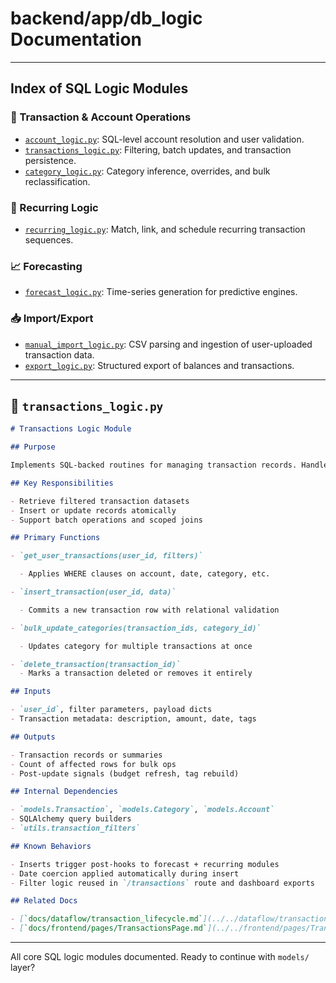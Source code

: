 # backend/app/db_logic Documentation

---

## Index of SQL Logic Modules

### 🧮 Transaction & Account Operations

- [`account_logic.py`](../../backend/app/db_logic/account_logic.py): SQL-level account resolution and user validation.
- [`transactions_logic.py`](../../backend/app/db_logic/transactions_logic.py): Filtering, batch updates, and transaction persistence.
- [`category_logic.py`](../../backend/app/db_logic/category_logic.py): Category inference, overrides, and bulk reclassification.

### 🔁 Recurring Logic

- [`recurring_logic.py`](../../backend/app/db_logic/recurring_logic.py): Match, link, and schedule recurring transaction sequences.

### 📈 Forecasting

- [`forecast_logic.py`](../../backend/app/db_logic/forecast_logic.py): Time-series generation for predictive engines.

### 📥 Import/Export

- [`manual_import_logic.py`](../../backend/app/db_logic/manual_import_logic.py): CSV parsing and ingestion of user-uploaded transaction data.
- [`export_logic.py`](../../backend/app/db_logic/export_logic.py): Structured export of balances and transactions.

---

## 📘 `transactions_logic.py`

```markdown
# Transactions Logic Module

## Purpose

Implements SQL-backed routines for managing transaction records. Handles inserts, updates, lookups, and rollups using direct SQL or ORM-based batch operations. Powers most of the backend workflows involving user transactions.

## Key Responsibilities

- Retrieve filtered transaction datasets
- Insert or update records atomically
- Support batch operations and scoped joins

## Primary Functions

- `get_user_transactions(user_id, filters)`

  - Applies WHERE clauses on account, date, category, etc.

- `insert_transaction(user_id, data)`

  - Commits a new transaction row with relational validation

- `bulk_update_categories(transaction_ids, category_id)`

  - Updates category for multiple transactions at once

- `delete_transaction(transaction_id)`
  - Marks a transaction deleted or removes it entirely

## Inputs

- `user_id`, filter parameters, payload dicts
- Transaction metadata: description, amount, date, tags

## Outputs

- Transaction records or summaries
- Count of affected rows for bulk ops
- Post-update signals (budget refresh, tag rebuild)

## Internal Dependencies

- `models.Transaction`, `models.Category`, `models.Account`
- SQLAlchemy query builders
- `utils.transaction_filters`

## Known Behaviors

- Inserts trigger post-hooks to forecast + recurring modules
- Date coercion applied automatically during insert
- Filter logic reused in `/transactions` route and dashboard exports

## Related Docs

- [`docs/dataflow/transaction_lifecycle.md`](../../dataflow/transaction_lifecycle.md)
- [`docs/frontend/pages/TransactionsPage.md`](../../frontend/pages/TransactionsPage.md)
```

---

All core SQL logic modules documented. Ready to continue with `models/` layer?
